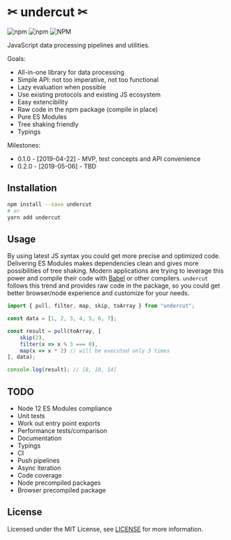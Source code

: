 # ✂ undercut ✂

![npm](https://img.shields.io/npm/v/undercut.svg?style=flat-square)
![npm](https://img.shields.io/npm/dm/undercut.svg?style=flat-square)
![NPM](https://img.shields.io/npm/l/undercut.svg?style=flat-square)

JavaScript data processing pipelines and utilities.

Goals:

* All-in-one library for data processing
* Simple API: not too imperative, not too functional
* Lazy evaluation when possible
* Use existing protocols and existing JS ecosystem
* Easy extencibility
* Raw code in the npm package (compile in place)
* Pure ES Modules
* Tree shaking friendly
* Typings

Milestones:

* 0.1.0 - [2019-04-22] - MVP, test concepts and API convenience
* 0.2.0 - [2019-05-06] - TBD

## Installation

```sh
npm install --save undercut
# or
yarn add undercut
```

## Usage

By using latest JS syntax you could get more precise and optimized code. Delivering ES Modules makes dependencies clean and gives more possibilities of tree shaking. Modern applications are trying to leverage this power and compile their code with [Babel](https://babeljs.io/) or other compilers. `undercut` follows this trend and provides raw code in the package, so you could get better browser/node experience and customize for your needs.

```js
import { pull, filter, map, skip, toArray } from "undercut";

const data = [1, 2, 3, 4, 5, 6, 7];

const result = pull(toArray, [
    skip(2),
    filter(x => x % 3 === 0),
    map(x => x * 2) // will be executed only 3 times
], data);

console.log(result); // [8, 10, 14]
```

## TODO

* Node 12 ES Modules compliance
* Unit tests
* Work out entry point exports
* Performance tests/comparison
* Documentation
* Typings
* CI
* Push pipelines
* Async iteration
* Code coverage
* Node precompiled packages
* Browser precompiled package

## License

Licensed under the MIT License, see [LICENSE](LICENSE) for more information.
